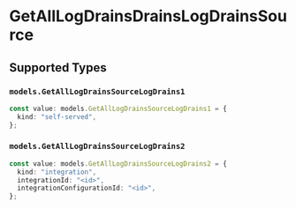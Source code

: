 # GetAllLogDrainsDrainsLogDrainsSource


## Supported Types

### `models.GetAllLogDrainsSourceLogDrains1`

```typescript
const value: models.GetAllLogDrainsSourceLogDrains1 = {
  kind: "self-served",
};
```

### `models.GetAllLogDrainsSourceLogDrains2`

```typescript
const value: models.GetAllLogDrainsSourceLogDrains2 = {
  kind: "integration",
  integrationId: "<id>",
  integrationConfigurationId: "<id>",
};
```

